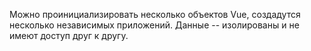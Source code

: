 Можно проинициализировать несколько объектов Vue, создадутся несколько независимых приложений. Данные -- изолированы и не имеют доступ друг к другу.
